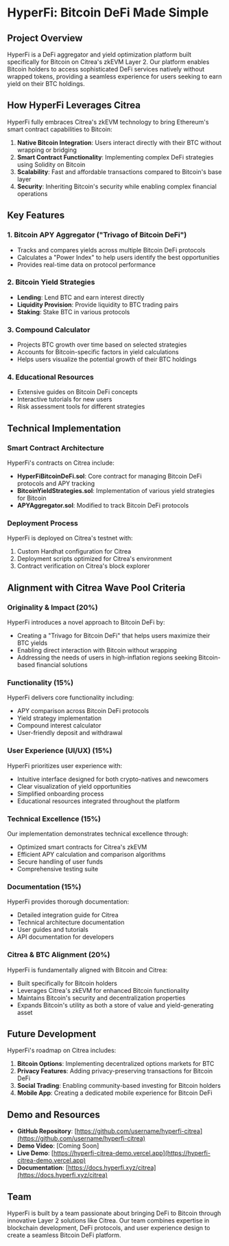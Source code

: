# HyperFi: Bitcoin DeFi Made Simple

## Project Overview

HyperFi is a DeFi aggregator and yield optimization platform built specifically for Bitcoin on Citrea's zkEVM Layer 2. Our platform enables Bitcoin holders to access sophisticated DeFi services natively without wrapped tokens, providing a seamless experience for users seeking to earn yield on their BTC holdings.

## How HyperFi Leverages Citrea

HyperFi fully embraces Citrea's zkEVM technology to bring Ethereum's smart contract capabilities to Bitcoin:

1. **Native Bitcoin Integration**: Users interact directly with their BTC without wrapping or bridging
2. **Smart Contract Functionality**: Implementing complex DeFi strategies using Solidity on Bitcoin
3. **Scalability**: Fast and affordable transactions compared to Bitcoin's base layer
4. **Security**: Inheriting Bitcoin's security while enabling complex financial operations

## Key Features

### 1. Bitcoin APY Aggregator ("Trivago of Bitcoin DeFi")

- Tracks and compares yields across multiple Bitcoin DeFi protocols
- Calculates a "Power Index" to help users identify the best opportunities
- Provides real-time data on protocol performance

### 2. Bitcoin Yield Strategies

- **Lending**: Lend BTC and earn interest directly
- **Liquidity Provision**: Provide liquidity to BTC trading pairs
- **Staking**: Stake BTC in various protocols

### 3. Compound Calculator

- Projects BTC growth over time based on selected strategies
- Accounts for Bitcoin-specific factors in yield calculations
- Helps users visualize the potential growth of their BTC holdings

### 4. Educational Resources

- Extensive guides on Bitcoin DeFi concepts
- Interactive tutorials for new users
- Risk assessment tools for different strategies

## Technical Implementation

### Smart Contract Architecture

HyperFi's contracts on Citrea include:

- **HyperFiBitcoinDeFi.sol**: Core contract for managing Bitcoin DeFi protocols and APY tracking
- **BitcoinYieldStrategies.sol**: Implementation of various yield strategies for Bitcoin
- **APYAggregator.sol**: Modified to track Bitcoin DeFi protocols

### Deployment Process

HyperFi is deployed on Citrea's testnet with:

1. Custom Hardhat configuration for Citrea
2. Deployment scripts optimized for Citrea's environment
3. Contract verification on Citrea's block explorer

## Alignment with Citrea Wave Pool Criteria

### Originality & Impact (20%)

HyperFi introduces a novel approach to Bitcoin DeFi by:
- Creating a "Trivago for Bitcoin DeFi" that helps users maximize their BTC yields
- Enabling direct interaction with Bitcoin without wrapping
- Addressing the needs of users in high-inflation regions seeking Bitcoin-based financial solutions

### Functionality (15%)

HyperFi delivers core functionality including:
- APY comparison across Bitcoin DeFi protocols
- Yield strategy implementation
- Compound interest calculator
- User-friendly deposit and withdrawal

### User Experience (UI/UX) (15%)

HyperFi prioritizes user experience with:
- Intuitive interface designed for both crypto-natives and newcomers
- Clear visualization of yield opportunities
- Simplified onboarding process
- Educational resources integrated throughout the platform

### Technical Excellence (15%)

Our implementation demonstrates technical excellence through:
- Optimized smart contracts for Citrea's zkEVM
- Efficient APY calculation and comparison algorithms
- Secure handling of user funds
- Comprehensive testing suite

### Documentation (15%)

HyperFi provides thorough documentation:
- Detailed integration guide for Citrea
- Technical architecture documentation
- User guides and tutorials
- API documentation for developers

### Citrea & BTC Alignment (20%)

HyperFi is fundamentally aligned with Bitcoin and Citrea:
- Built specifically for Bitcoin holders
- Leverages Citrea's zkEVM for enhanced Bitcoin functionality
- Maintains Bitcoin's security and decentralization properties
- Expands Bitcoin's utility as both a store of value and yield-generating asset

## Future Development

HyperFi's roadmap on Citrea includes:

1. **Bitcoin Options**: Implementing decentralized options markets for BTC
2. **Privacy Features**: Adding privacy-preserving transactions for Bitcoin DeFi
3. **Social Trading**: Enabling community-based investing for Bitcoin holders
4. **Mobile App**: Creating a dedicated mobile experience for Bitcoin DeFi

## Demo and Resources

- **GitHub Repository**: [https://github.com/username/hyperfi-citrea](https://github.com/username/hyperfi-citrea)
- **Demo Video**: [Coming Soon]
- **Live Demo**: [https://hyperfi-citrea-demo.vercel.app](https://hyperfi-citrea-demo.vercel.app)
- **Documentation**: [https://docs.hyperfi.xyz/citrea](https://docs.hyperfi.xyz/citrea)

## Team

HyperFi is built by a team passionate about bringing DeFi to Bitcoin through innovative Layer 2 solutions like Citrea. Our team combines expertise in blockchain development, DeFi protocols, and user experience design to create a seamless Bitcoin DeFi platform. 